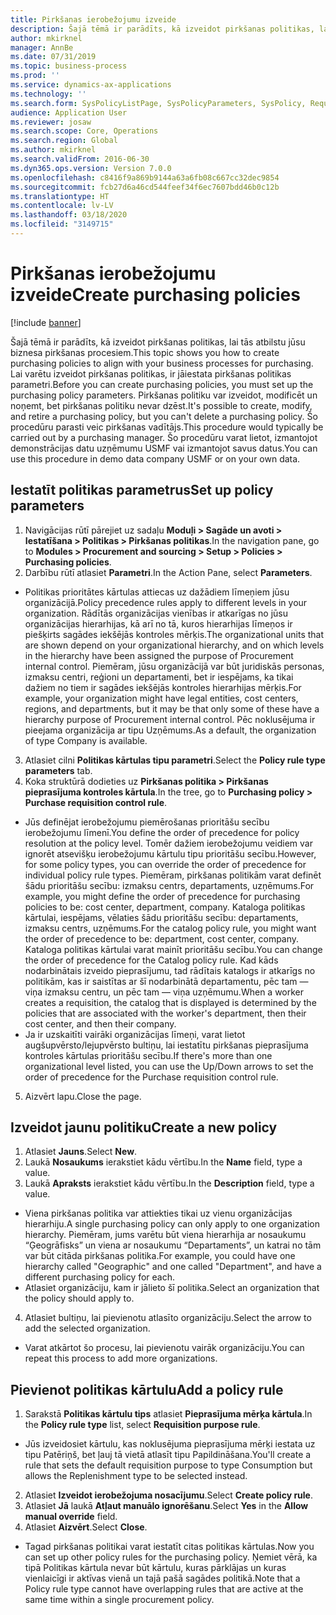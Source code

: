 ```yaml
---
title: Pirkšanas ierobežojumu izveide
description: Šajā tēmā ir parādīts, kā izveidot pirkšanas politikas, lai tās atbilstu jūsu biznesa pirkšanas procesiem.
author: mkirknel
manager: AnnBe
ms.date: 07/31/2019
ms.topic: business-process
ms.prod: ''
ms.service: dynamics-ax-applications
ms.technology: ''
ms.search.form: SysPolicyListPage, SysPolicyParameters, SysPolicy, RequisitionPurposeRule
audience: Application User
ms.reviewer: josaw
ms.search.scope: Core, Operations
ms.search.region: Global
ms.author: mkirknel
ms.search.validFrom: 2016-06-30
ms.dyn365.ops.version: Version 7.0.0
ms.openlocfilehash: c8416f9a869b9144a63a6fb08c667cc32dec9854
ms.sourcegitcommit: fcb27d6a46cd544feef34f6ec7607bdd46b0c12b
ms.translationtype: HT
ms.contentlocale: lv-LV
ms.lasthandoff: 03/18/2020
ms.locfileid: "3149715"
---
```

# <a name="create-purchasing-policies"></a><span data-ttu-id="c47cd-103">Pirkšanas ierobežojumu izveide</span><span class="sxs-lookup"><span data-stu-id="c47cd-103">Create purchasing policies</span></span>

[!include [banner](../../includes/banner.md)]

<span data-ttu-id="c47cd-104">Šajā tēmā ir parādīts, kā izveidot pirkšanas politikas, lai tās atbilstu jūsu biznesa pirkšanas procesiem.</span><span class="sxs-lookup"><span data-stu-id="c47cd-104">This topic shows you how to create purchasing policies to align with your business processes for purchasing.</span></span> <span data-ttu-id="c47cd-105">Lai varētu izveidot pirkšanas politikas, ir jāiestata pirkšanas politikas parametri.</span><span class="sxs-lookup"><span data-stu-id="c47cd-105">Before you can create purchasing policies, you must set up the purchasing policy parameters.</span></span> <span data-ttu-id="c47cd-106">Pirkšanas politiku var izveidot, modificēt un noņemt, bet pirkšanas politiku nevar dzēst.</span><span class="sxs-lookup"><span data-stu-id="c47cd-106">It's possible to create, modify, and retire a purchasing policy, but you can't delete a purchasing policy.</span></span> <span data-ttu-id="c47cd-107">Šo procedūru parasti veic pirkšanas vadītājs.</span><span class="sxs-lookup"><span data-stu-id="c47cd-107">This procedure would typically be carried out by a purchasing manager.</span></span> <span data-ttu-id="c47cd-108">Šo procedūru varat lietot, izmantojot demonstrācijas datu uzņēmumu USMF vai izmantojot savus datus.</span><span class="sxs-lookup"><span data-stu-id="c47cd-108">You can use this procedure in demo data company USMF or on your own data.</span></span>


## <a name="set-up-policy-parameters"></a><span data-ttu-id="c47cd-109">Iestatīt politikas parametrus</span><span class="sxs-lookup"><span data-stu-id="c47cd-109">Set up policy parameters</span></span>
1. <span data-ttu-id="c47cd-110">Navigācijas rūtī pārejiet uz sadaļu **Moduļi > Sagāde un avoti > Iestatīšana > Politikas > Pirkšanas politikas**.</span><span class="sxs-lookup"><span data-stu-id="c47cd-110">In the navigation pane, go to **Modules > Procurement and sourcing > Setup > Policies > Purchasing policies**.</span></span>
2. <span data-ttu-id="c47cd-111">Darbību rūtī atlasiet **Parametri**.</span><span class="sxs-lookup"><span data-stu-id="c47cd-111">In the Action Pane, select **Parameters**.</span></span>
- <span data-ttu-id="c47cd-112">Politikas prioritātes kārtulas attiecas uz dažādiem līmeņiem jūsu organizācijā.</span><span class="sxs-lookup"><span data-stu-id="c47cd-112">Policy precedence rules apply to different levels in your organization.</span></span> <span data-ttu-id="c47cd-113">Rādītās organizācijas vienības ir atkarīgas no jūsu organizācijas hierarhijas, kā arī no tā, kuros hierarhijas līmeņos ir piešķirts sagādes iekšējās kontroles mērķis.</span><span class="sxs-lookup"><span data-stu-id="c47cd-113">The organizational units that are shown depend on your organizational hierarchy, and on which levels in the hierarchy have been assigned the purpose of Procurement internal control.</span></span> <span data-ttu-id="c47cd-114">Piemēram, jūsu organizācijā var būt juridiskās personas, izmaksu centri, reģioni un departamenti, bet ir iespējams, ka tikai dažiem no tiem ir sagādes iekšējās kontroles hierarhijas mērķis.</span><span class="sxs-lookup"><span data-stu-id="c47cd-114">For example, your organization might have legal entities, cost centers, regions, and departments, but it may be that only some of these have a hierarchy purpose of Procurement internal control.</span></span> <span data-ttu-id="c47cd-115">Pēc noklusējuma ir pieejama organizācija ar tipu Uzņēmums.</span><span class="sxs-lookup"><span data-stu-id="c47cd-115">As a default, the organization of type Company is available.</span></span>  
3. <span data-ttu-id="c47cd-116">Atlasiet cilni **Politikas kārtulas tipu parametri**.</span><span class="sxs-lookup"><span data-stu-id="c47cd-116">Select the **Policy rule type parameters** tab.</span></span>
4. <span data-ttu-id="c47cd-117">Koka struktūrā dodieties uz **Pirkšanas politika > Pirkšanas pieprasījuma kontroles kārtula**.</span><span class="sxs-lookup"><span data-stu-id="c47cd-117">In the tree, go to **Purchasing policy > Purchase requisition control rule**.</span></span>
- <span data-ttu-id="c47cd-118">Jūs definējat ierobežojumu piemērošanas prioritāšu secību ierobežojumu līmenī.</span><span class="sxs-lookup"><span data-stu-id="c47cd-118">You define the order of precedence for policy resolution at the policy level.</span></span> <span data-ttu-id="c47cd-119">Tomēr dažiem ierobežojumu veidiem var ignorēt atsevišķu ierobežojumu kārtulu tipu prioritāšu secību.</span><span class="sxs-lookup"><span data-stu-id="c47cd-119">However, for some policy types, you can override the order of precedence for individual policy rule types.</span></span> <span data-ttu-id="c47cd-120">Piemēram, pirkšanas politikām varat definēt šādu prioritāšu secību: izmaksu centrs, departaments, uzņēmums.</span><span class="sxs-lookup"><span data-stu-id="c47cd-120">For example, you might define the order of precedence for purchasing policies to be: cost center, department, company.</span></span> <span data-ttu-id="c47cd-121">Kataloga politikas kārtulai, iespējams, vēlaties šādu prioritāšu secību: departaments, izmaksu centrs, uzņēmums.</span><span class="sxs-lookup"><span data-stu-id="c47cd-121">For the catalog policy rule, you might want the order of precedence to be: department, cost center, company.</span></span> <span data-ttu-id="c47cd-122">Kataloga politikas kārtulai varat mainīt prioritāšu secību.</span><span class="sxs-lookup"><span data-stu-id="c47cd-122">You can change the order of precedence for the Catalog policy rule.</span></span> <span data-ttu-id="c47cd-123">Kad kāds nodarbinātais izveido pieprasījumu, tad rādītais katalogs ir atkarīgs no politikām, kas ir saistītas ar šī nodarbinātā departamentu, pēc tam — viņa izmaksu centru, un pēc tam — viņa uzņēmumu.</span><span class="sxs-lookup"><span data-stu-id="c47cd-123">When a worker creates a requisition, the catalog that is displayed is determined by the policies that are associated with the worker's department, then their cost center, and then their company.</span></span>  
- <span data-ttu-id="c47cd-124">Ja ir uzskaitīti vairāki organizācijas līmeņi, varat lietot augšupvērsto/lejupvērsto bultiņu, lai iestatītu pirkšanas pieprasījuma kontroles kārtulas prioritāšu secību.</span><span class="sxs-lookup"><span data-stu-id="c47cd-124">If there's more than one organizational level listed, you can use the Up/Down arrows to set the order of precedence for the Purchase requisition control rule.</span></span>  
5. <span data-ttu-id="c47cd-125">Aizvērt lapu.</span><span class="sxs-lookup"><span data-stu-id="c47cd-125">Close the page.</span></span>

## <a name="create-a-new-policy"></a><span data-ttu-id="c47cd-126">Izveidot jaunu politiku</span><span class="sxs-lookup"><span data-stu-id="c47cd-126">Create a new policy</span></span>
1. <span data-ttu-id="c47cd-127">Atlasiet **Jauns**.</span><span class="sxs-lookup"><span data-stu-id="c47cd-127">Select **New**.</span></span>
2. <span data-ttu-id="c47cd-128">Laukā **Nosaukums** ierakstiet kādu vērtību.</span><span class="sxs-lookup"><span data-stu-id="c47cd-128">In the **Name** field, type a value.</span></span>
3. <span data-ttu-id="c47cd-129">Laukā **Apraksts** ierakstiet kādu vērtību.</span><span class="sxs-lookup"><span data-stu-id="c47cd-129">In the **Description** field, type a value.</span></span>
- <span data-ttu-id="c47cd-130">Viena pirkšanas politika var attiekties tikai uz vienu organizācijas hierarhiju.</span><span class="sxs-lookup"><span data-stu-id="c47cd-130">A single purchasing policy can only apply to one organization hierarchy.</span></span> <span data-ttu-id="c47cd-131">Piemēram, jums varētu būt viena hierarhija ar nosaukumu “Ģeogrāfisks” un viena ar nosaukumu “Departaments”, un katrai no tām var būt citāda pirkšanas politika.</span><span class="sxs-lookup"><span data-stu-id="c47cd-131">For example, you could have one hierarchy called "Geographic" and one called "Department", and have a different purchasing policy for each.</span></span>  
- <span data-ttu-id="c47cd-132">Atlasiet organizāciju, kam ir jālieto šī politika.</span><span class="sxs-lookup"><span data-stu-id="c47cd-132">Select an organization that the policy should apply to.</span></span>  
4. <span data-ttu-id="c47cd-133">Atlasiet bultiņu, lai pievienotu atlasīto organizāciju.</span><span class="sxs-lookup"><span data-stu-id="c47cd-133">Select the arrow to add the selected organization.</span></span>
- <span data-ttu-id="c47cd-134">Varat atkārtot šo procesu, lai pievienotu vairāk organizāciju.</span><span class="sxs-lookup"><span data-stu-id="c47cd-134">You can repeat this process to add more organizations.</span></span>  

## <a name="add-a-policy-rule"></a><span data-ttu-id="c47cd-135">Pievienot politikas kārtulu</span><span class="sxs-lookup"><span data-stu-id="c47cd-135">Add a policy rule</span></span>
1. <span data-ttu-id="c47cd-136">Sarakstā **Politikas kārtulu tips** atlasiet **Pieprasījuma mērķa kārtula**.</span><span class="sxs-lookup"><span data-stu-id="c47cd-136">In the **Policy rule type** list, select **Requisition purpose rule**.</span></span>
- <span data-ttu-id="c47cd-137">Jūs izveidosiet kārtulu, kas noklusējuma pieprasījuma mērķi iestata uz tipu Patēriņš, bet ļauj tā vietā atlasīt tipu Papildināšana.</span><span class="sxs-lookup"><span data-stu-id="c47cd-137">You'll create a rule that sets the default requisition purpose to type Consumption but allows the Replenishment type to be selected instead.</span></span>  
2. <span data-ttu-id="c47cd-138">Atlasiet **Izveidot ierobežojuma nosacījumu**.</span><span class="sxs-lookup"><span data-stu-id="c47cd-138">Select **Create policy rule**.</span></span>
3. <span data-ttu-id="c47cd-139">Atlasiet **Jā** laukā **Atļaut manuālo ignorēšanu**.</span><span class="sxs-lookup"><span data-stu-id="c47cd-139">Select **Yes** in the **Allow manual override** field.</span></span>
4. <span data-ttu-id="c47cd-140">Atlasiet **Aizvērt**.</span><span class="sxs-lookup"><span data-stu-id="c47cd-140">Select **Close**.</span></span>
- <span data-ttu-id="c47cd-141">Tagad pirkšanas politikai varat iestatīt citas politikas kārtulas.</span><span class="sxs-lookup"><span data-stu-id="c47cd-141">Now you can set up other policy rules for the purchasing policy.</span></span> <span data-ttu-id="c47cd-142">Ņemiet vērā, ka tipā Politikas kārtula nevar būt kārtulu, kuras pārklājas un kuras vienlaicīgi ir aktīvas vienā un tajā pašā sagādes politikā.</span><span class="sxs-lookup"><span data-stu-id="c47cd-142">Note that a Policy rule type cannot have overlapping rules that are active at the same time within a single procurement policy.</span></span>  

